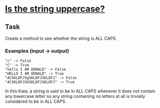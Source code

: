 # [Is the string uppercase?](https://www.codewars.com/kata/is-the-string-uppercase "https://www.codewars.com/kata/56cd44e1aa4ac7879200010b")

## Task

Create a method to see whether the string is ALL CAPS.

### Examples (input -> output)

```
"c" -> False
"C" -> True
"hello I AM DONALD" -> False
"HELLO I AM DONALD" -> True
"ACSKLDFJSgSKLDFJSKLDFJ" -> False
"ACSKLDFJSGSKLDFJSKLDFJ" -> True
```

In this Kata, a string is said to be in ALL CAPS whenever it does not contain any lowercase letter so any string containing no letters at
all is trivially considered to be in ALL CAPS.